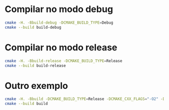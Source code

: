 # Compilar no modo debug

```sh
cmake -H. -Bbuild-debug -DCMAKE_BUILD_TYPE=Debug
cmake --build build-debug
```

# Compilar no modo release

```sh
cmake -H. -Bbuild-release -DCMAKE_BUILD_TYPE=Release
cmake --build build-release
```

# Outro exemplo

```sh
cmake -H. -Bbuild -DCMAKE_BUILD_TYPE=Release -DCMAKE_CXX_FLAGS="-O2" -DCMAKE_CXX_LINK_FLAGS="-s"
cmake --build build
```
